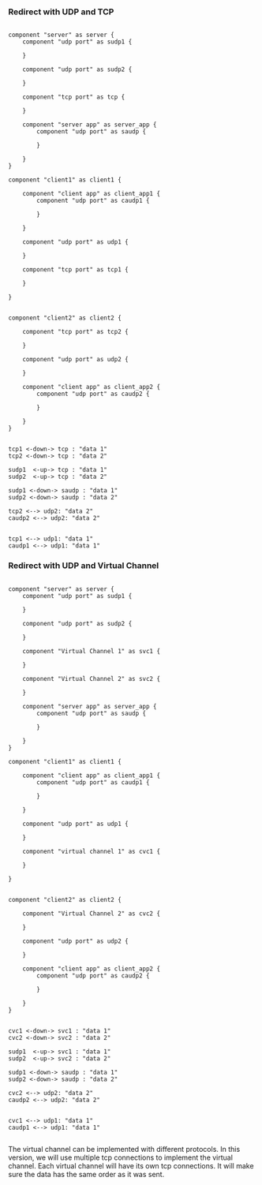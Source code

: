 ### Redirect with UDP and TCP

```plantuml

component "server" as server {
    component "udp port" as sudp1 {

    }

    component "udp port" as sudp2 {

    }

    component "tcp port" as tcp {

    }

    component "server app" as server_app {
        component "udp port" as saudp {

        }

    }
}

component "client1" as client1 {

    component "client app" as client_app1 {
        component "udp port" as caudp1 {

        }

    }

    component "udp port" as udp1 {

    }

    component "tcp port" as tcp1 {

    }

}


component "client2" as client2 {

    component "tcp port" as tcp2 {

    }

    component "udp port" as udp2 {

    }

    component "client app" as client_app2 {
        component "udp port" as caudp2 {

        }

    }
}


tcp1 <-down-> tcp : "data 1"
tcp2 <-down-> tcp : "data 2"

sudp1  <-up-> tcp : "data 1"
sudp2  <-up-> tcp : "data 2"

sudp1 <-down-> saudp : "data 1"
sudp2 <-down-> saudp : "data 2"

tcp2 <--> udp2: "data 2"
caudp2 <--> udp2: "data 2"


tcp1 <--> udp1: "data 1"
caudp1 <--> udp1: "data 1"

```


### Redirect with UDP and Virtual Channel

```plantuml

component "server" as server {
    component "udp port" as sudp1 {

    }

    component "udp port" as sudp2 {

    }

    component "Virtual Channel 1" as svc1 {

    }

    component "Virtual Channel 2" as svc2 {

    }

    component "server app" as server_app {
        component "udp port" as saudp {

        }

    }
}

component "client1" as client1 {

    component "client app" as client_app1 {
        component "udp port" as caudp1 {

        }

    }

    component "udp port" as udp1 {

    }

    component "virtual channel 1" as cvc1 {

    }

}


component "client2" as client2 {

    component "Virtual Channel 2" as cvc2 {

    }

    component "udp port" as udp2 {

    }

    component "client app" as client_app2 {
        component "udp port" as caudp2 {

        }

    }
}


cvc1 <-down-> svc1 : "data 1"
cvc2 <-down-> svc2 : "data 2"

sudp1  <-up-> svc1 : "data 1"
sudp2  <-up-> svc2 : "data 2"

sudp1 <-down-> saudp : "data 1"
sudp2 <-down-> saudp : "data 2"

cvc2 <--> udp2: "data 2"
caudp2 <--> udp2: "data 2"


cvc1 <--> udp1: "data 1"
caudp1 <--> udp1: "data 1"


```

The virtual channel can be implemented with different protocols. In this version, we will use multiple tcp connections to implement the virtual channel. Each virtual channel will have its own tcp connections. It will make sure the data has the same order as it was sent.

